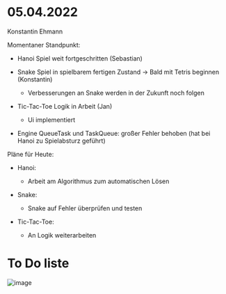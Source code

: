 # 05.04.2022

Konstantin Ehmann

Momentaner Standpunkt:
  - Hanoi Spiel weit fortgeschritten (Sebastian)

  - Snake Spiel in spielbarem fertigen Zustand -> Bald mit Tetris beginnen (Konstantin)
     - Verbesserungen an Snake werden in der Zukunft noch folgen
 
  - Tic-Tac-Toe Logik in Arbeit (Jan)
     - Ui implementiert
  
  - Engine QueueTask und TaskQueue: großer Fehler behoben (hat bei Hanoi zu Spielabsturz geführt)
 
Pläne für Heute:
  - Hanoi:
     - Arbeit am Algorithmus zum automatischen Lösen

  - Snake:
     - Snake auf Fehler überprüfen und testen

  - Tic-Tac-Toe:
     - An Logik weiterarbeiten


# To Do liste
![image](https://user-images.githubusercontent.com/68354546/161692305-d6db4a68-faa4-4bab-8522-112cbaa4ae03.png)
